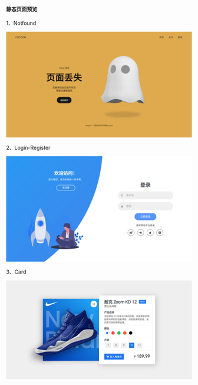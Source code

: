 #### 静态页面预览



1、Notfound

![image-20230118220915779](mark-img/image-20230118220915779.png)



2、Login-Register

![image-20230118221037871](mark-img/image-20230118221037871.png)



3、Card

![image-20230123203132901](mark-img/image-20230123203132901.png)
